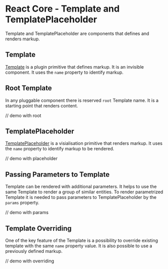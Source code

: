 # React Core - Template and TemplatePlaceholder

Template and TemplatePlaceholder are components that defines and renders markup.

## Template

[Template](../reference/template.md) is a plugin primitive that defines markup. It is an invisible component. It uses the `name` property to identify markup.

## Root Template

In any pluggable component there is reserved `root` Template name. It is a starting point that renders content.

// demo with root

## TemplatePlaceholder

[TemplatePlaceholder](../reference/template-placeholder.md) is a visialisation primitive that renders markup. It uses the `name` property to identify markup to be rendered.

// demo with placeholder

## Passing Parameters to Template

Template can be rendered with additional parameters. It helps to use the same Template to render a group of similar entities. To render parametrized Template it is needed to pass parameters to TemplatePlaceholder by the `params` property.

// demo with params

## Template Overriding

One of the key feature of the Template is a possibility to override existing template with the same `name` property value. It is also possible to use a previously defined markup.

// demo with overriding
